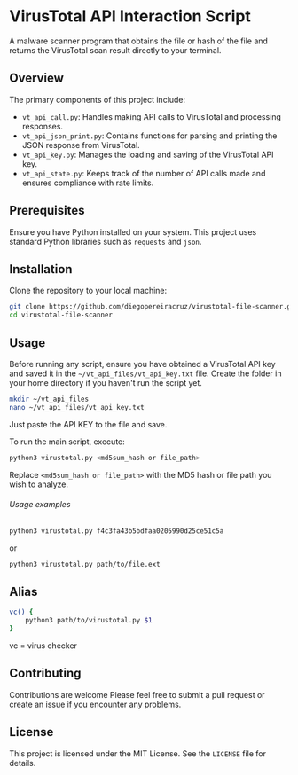 # VirusTotal API Interaction Script

A malware scanner program that obtains the file or hash of the file and returns the VirusTotal scan result directly to your terminal.

## Overview

The primary components of this project include:

- `vt_api_call.py`: Handles making API calls to VirusTotal and processing responses.
- `vt_api_json_print.py`: Contains functions for parsing and printing the JSON response from VirusTotal.
- `vt_api_key.py`: Manages the loading and saving of the VirusTotal API key.
- `vt_api_state.py`: Keeps track of the number of API calls made and ensures compliance with rate limits.

## Prerequisites

Ensure you have Python installed on your system. This project uses standard Python libraries such as `requests` and `json`.

## Installation

Clone the repository to your local machine:
```bash
git clone https://github.com/diegopereiracruz/virustotal-file-scanner.git 
cd virustotal-file-scanner
```

## Usage

Before running any script, ensure you have obtained a VirusTotal API key and saved it in the `~/vt_api_files/vt_api_key.txt` file. Create the folder in your home directory if you haven't run the script yet.

```bash
mkdir ~/vt_api_files
nano ~/vt_api_files/vt_api_key.txt
```

Just paste the API KEY to the file and save.

To run the main script, execute:

```bash
python3 virustotal.py <md5sum_hash or file_path>
```

Replace `<md5sum_hash or file_path>` with the MD5 hash or file path you wish to analyze.

###### Usage examples
```bash
python3 virustotal.py f4c3fa43b5bdfaa0205990d25ce51c5a
```
or
```bash
python3 virustotal.py path/to/file.ext
```

## Alias
```bash
vc() {
    python3 path/to/virustotal.py $1
}
```
vc = virus checker

## Contributing

Contributions are welcome Please feel free to submit a pull request or create an issue if you encounter any problems.

## License

This project is licensed under the MIT License. See the `LICENSE` file for details.
